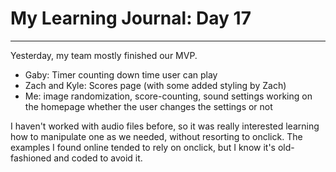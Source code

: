 # My Learning Journal: Day 17
*********************************************************************
Yesterday, my team mostly finished our MVP.
- Gaby: Timer counting down time user can play
- Zach and Kyle: Scores page (with some added styling by Zach)
- Me: image randomization, score-counting, sound settings working on the homepage whether the user changes the settings or not

I haven't worked with audio files before, so it was really interested learning how to manipulate one as we needed, without resorting to onclick. The examples I found online tended to rely on onclick, but I know it's old-fashioned and coded to avoid it.
